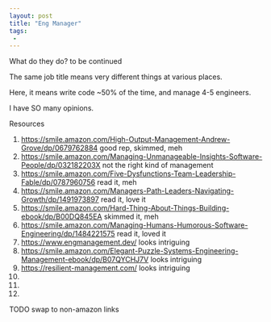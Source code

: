 ```yaml
---
layout: post
title: "Eng Manager"
tags:
 -
---
```


What do they do? to be continued

The same job title means very different things at various places. 

Here, it means write code ~50% of the time, and manage 4-5 engineers. 

I have SO many opinions. 

Resources

1. https://smile.amazon.com/High-Output-Management-Andrew-Grove/dp/0679762884 good rep, skimmed, meh
1. https://smile.amazon.com/Managing-Unmanageable-Insights-Software-People/dp/032182203X not the right kind of management
1. https://smile.amazon.com/Five-Dysfunctions-Team-Leadership-Fable/dp/0787960756 read it, meh
1. https://smile.amazon.com/Managers-Path-Leaders-Navigating-Growth/dp/1491973897 read it, love it
1. https://smile.amazon.com/Hard-Thing-About-Things-Building-ebook/dp/B00DQ845EA skimmed it, meh
1. https://smile.amazon.com/Managing-Humans-Humorous-Software-Engineering/dp/1484221575 read it, loved it
1. https://www.engmanagement.dev/ looks intriguing
1. https://smile.amazon.com/Elegant-Puzzle-Systems-Engineering-Management-ebook/dp/B07QYCHJ7V looks intriguing
1. https://resilient-management.com/ looks intriguing
1. 
1. 
1.

TODO swap to non-amazon links 
